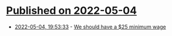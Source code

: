 # [Published on 2022-05-04](index.md)

* [2022-05-04, 19:53:33](https://news.ycombinator.com/item?id=31264995) - [We should have a $25 minimum wage](https://twitter.com/sama/status/1521939982662836225)
